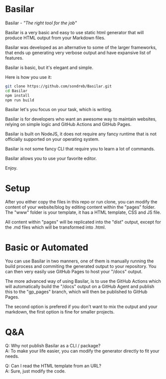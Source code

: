 # Basilar

Basilar - *"The right tool for the job"*

Basilar is a very basic and easy to use static html generator that will produce HTML output from your Markdown files.

Basilar was developed as an alternative to some of the larger frameworks, that ends up generating very verbose output and have expansive list of features.

Basilar is basic, but it's elegant and simple.

Here is how you use it:

```sh
git clone https://github.com/sondreb/Basilar.git
cd Basilar
npm install
npm run build
```

Basilar let's you focus on your task, which is writing.

Basilar is for developers who want an awesome way to maintain websites, relying on simple logic and GitHub Actions and GitHub Pages.

Basilar is built on NodeJS, it does not require any fancy runtime that is not officially supported on your operating system.

Basilar is not some fancy CLI that require you to learn a lot of commands.

Basilar allows you to use your favorite editor.

Enjoy.

# Setup

After you either copy the files in this repo or run clone, you can modify the content of your website/blog by editing content within the "pages" folder. The "www" folder is your template, it has a HTML template, CSS and JS file.

All content within "pages" will be replicated into the "dist" output, except for the .md files which will be transformed into .html.

# Basic or Automated

You can use Basilar in two manners, one of them is manually running the build process and commiting the generated output to your repository. You can then very easily use GitHub Pages to host your "/docs" output.

The more advanced way of using Basilar, is to use the GitHub Actions which will automatically build the "/docs" output on a GitHub Agent and publish this to the "gp_pages" branch, which will then be published to GitHub Pages.

The second option is prefered if you don't want to mix the output and your markdown, the first option is fine for smaller projects.

# Q&A

Q: Why not publish Basilar as a CLI / package?   
A: To make your life easier, you can modify the generator directly to fit your needs.

Q: Can I read the HTML template from an URL?   
A: Sure, just modify the code.
